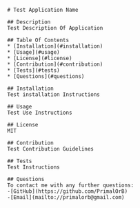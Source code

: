 
    # Test Application Name
    
    ## Description 
    Test Description Of Application

    ## Table Of Contents
    * [Installation](#installation)
    * [Usage](#usage)
    * [License](#license)
    * [Contribution](#contribution)
    * [Tests](#tests)
    * [Questions](#questions)

    ## Installation
    Test installation Instructions

    ## Usage
    Test Use Instructions

    ## License
    MIT

    ## Contribution
    Test Contribution Guidelines

    ## Tests
    Test Instructions

    ## Questions
    To contact me with any further questions:
    -[GitHub](https://github.com/PrimalOrB)
    -[Email](mailto://primalorb@gmail.com)
    